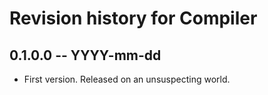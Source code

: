 # Revision history for Compiler

## 0.1.0.0 -- YYYY-mm-dd

* First version. Released on an unsuspecting world.
